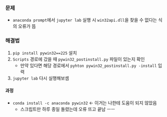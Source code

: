 ### 문제 
- `anaconda prompt`에서 `jupyter lab` 실행 시 `win32api.dll`을 찾을 수 없다는 식의 오류가 뜸

### 해결법
1. `pip install pywin32==225` 설치
2. `Scripts` 경로에 갔을 때 `pywin32_postinstall.py` 파일이 있는지 확인
	- 만약 있다면 해당 경로에서 `pyhton pywin32_postinstall.py -install` 입력
3. `jupyter lab` 다시 실행해보셈

#### 과정
- `conda install -c anaconda pywin32` <- 이거는 나한테 도움이 되지 않았음
	- 스크립트만 하루 종일 돌렸는데 오류 뜨고 끝남 ㅡㅡ